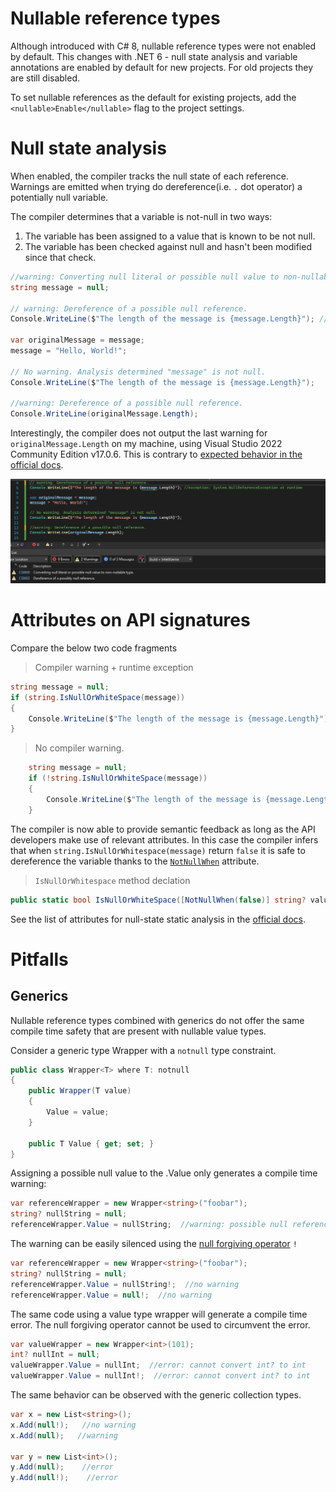 # Nullable reference types

Although introduced with C# 8, nullable reference types were not enabled by default. This changes with .NET 6 - null state analysis and variable annotations are enabled by default for new projects. For old projects they are still disabled.

To set nullable references as the default for existing projects, add the `<nullable>Enable</nullable>` flag to the project settings.

# Null state analysis
When enabled, the compiler tracks the null state of each reference. Warnings are emitted when trying do dereference(i.e. `.` dot operator) a potentially null variable.

The compiler determines that a variable is not-null in two ways:

1. The variable has been assigned to a value that is known to be not null.
2. The variable has been checked against null and hasn't been modified since that check.

```C#
//warning: Converting null literal or possible null value to non-nullable type.
string message = null;

// warning: Dereference of a possible null reference.
Console.WriteLine($"The length of the message is {message.Length}"); //exception: System.NullReferenceException at runtime

var originalMessage = message;
message = "Hello, World!";

// No warning. Analysis determined "message" is not null.
Console.WriteLine($"The length of the message is {message.Length}");

//warning: Dereference of a possible null reference.
Console.WriteLine(originalMessage.Length);

```

Interestingly, the compiler does not output the last warning for `originalMessage.Length` on my machine, using Visual Studio 2022 Community Edition v17.0.6.
This is contrary to [expected behavior in the official docs](https://docs.microsoft.com/en-us/dotnet/csharp/nullable-references).

![](images/nullableWarnings.png)

# Attributes on API signatures

Compare the below two code fragments 

> Compiler warning + runtime exception
```C#
string message = null;
if (string.IsNullOrWhiteSpace(message))
{
    Console.WriteLine($"The length of the message is {message.Length}");  //warning: Dereference of a possible null reference.
}
```

> No compiler warning.
```C#
    string message = null;
    if (!string.IsNullOrWhiteSpace(message))
    {
        Console.WriteLine($"The length of the message is {message.Length}");  //no warning.
    }
```

The compiler is now able to provide semantic feedback as long as the API developers make use of relevant attributes. In this case the compiler infers that when `string.IsNullOrWhitespace(message)` return `false` it is safe to dereference the variable thanks to the [`NotNullWhen`](https://docs.microsoft.com/en-us/dotnet/api/system.diagnostics.codeanalysis.notnullwhenattribute?view=net-6.0) attribute.

> `IsNullOrWhitespace` method declation
```C#
public static bool IsNullOrWhiteSpace([NotNullWhen(false)] string? value)
```

See the list of attributes for null-state static analysis in the [official docs](https://docs.microsoft.com/en-us/dotnet/csharp/language-reference/attributes/nullable-analysis).

# Pitfalls

## Generics
Nullable reference types combined with generics do not offer the same compile time safety that are present with nullable value types.

Consider a generic type Wrapper with a `notnull` type constraint.

```C#
public class Wrapper<T> where T: notnull
{
    public Wrapper(T value)
    {
        Value = value;
    }

    public T Value { get; set; }
}

```

Assigning a possible null value to the .Value only generates a compile time warning:

```C#
var referenceWrapper = new Wrapper<string>("foobar");
string? nullString = null;
referenceWrapper.Value = nullString;  //warning: possible null reference assignment
```

The warning can be easily silenced using the [null forgiving operator](https://docs.microsoft.com/en-us/dotnet/csharp/language-reference/operators/null-forgiving) `!`

```C#
var referenceWrapper = new Wrapper<string>("foobar");
string? nullString = null;
referenceWrapper.Value = nullString!;  //no warning
referenceWrapper.Value = null!;  //no warning
```

The same code using a value type wrapper will generate a compile time error. The null forgiving operator cannot be used to circumvent the error. 

```C#
var valueWrapper = new Wrapper<int>(101);
int? nullInt = null;
valueWrapper.Value = nullInt;  //error: cannot convert int? to int
valueWrapper.Value = nullInt!;  //error: cannot convert int? to int
```

The same behavior can be observed with the generic collection types.

```C#
var x = new List<string>();
x.Add(null!);   //no warning
x.Add(null);   //warning

var y = new List<int>();
y.Add(null);    //error
y.Add(null!);    //error
```